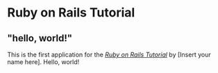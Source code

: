 # Ruby on Rails Tutorial
## "hello, world!"
This is the first application for the
[*Ruby on Rails Tutorial*](http://www.railstutorial.org/)
by [Insert your name here]. Hello, world!
